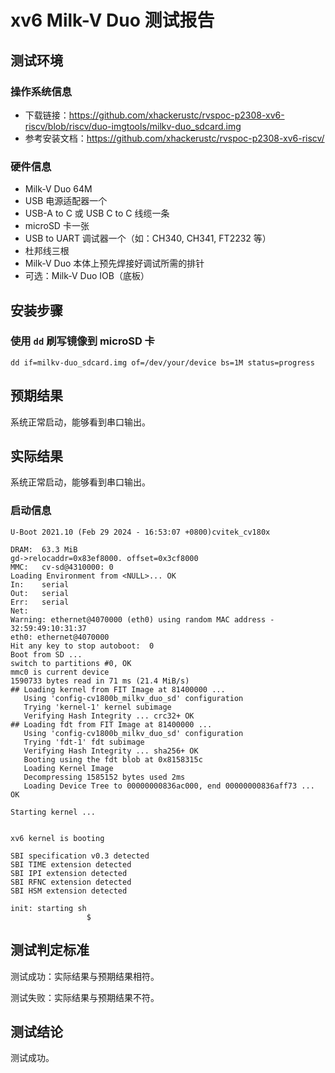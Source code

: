 # xv6 Milk-V Duo 测试报告

## 测试环境

### 操作系统信息

- 下载链接：https://github.com/xhackerustc/rvspoc-p2308-xv6-riscv/blob/riscv/duo-imgtools/milkv-duo_sdcard.img
- 参考安装文档：https://github.com/xhackerustc/rvspoc-p2308-xv6-riscv/

### 硬件信息

- Milk-V Duo 64M
- USB 电源适配器一个
- USB-A to C 或 USB C to C 线缆一条
- microSD 卡一张
- USB to UART 调试器一个（如：CH340, CH341, FT2232 等）
- 杜邦线三根
- Milk-V Duo 本体上预先焊接好调试所需的排针
- 可选：Milk-V Duo IOB（底板）

## 安装步骤

### 使用 `dd` 刷写镜像到 microSD 卡

```shell
dd if=milkv-duo_sdcard.img of=/dev/your/device bs=1M status=progress
```

## 预期结果

系统正常启动，能够看到串口输出。

## 实际结果

系统正常启动，能够看到串口输出。

### 启动信息

```log
U-Boot 2021.10 (Feb 29 2024 - 16:53:07 +0800)cvitek_cv180x

DRAM:  63.3 MiB
gd->relocaddr=0x83ef8000. offset=0x3cf8000
MMC:   cv-sd@4310000: 0
Loading Environment from <NULL>... OK
In:    serial
Out:   serial
Err:   serial
Net:
Warning: ethernet@4070000 (eth0) using random MAC address - 32:59:49:10:31:37
eth0: ethernet@4070000
Hit any key to stop autoboot:  0
Boot from SD ...
switch to partitions #0, OK
mmc0 is current device
1590733 bytes read in 71 ms (21.4 MiB/s)
## Loading kernel from FIT Image at 81400000 ...
   Using 'config-cv1800b_milkv_duo_sd' configuration
   Trying 'kernel-1' kernel subimage
   Verifying Hash Integrity ... crc32+ OK
## Loading fdt from FIT Image at 81400000 ...
   Using 'config-cv1800b_milkv_duo_sd' configuration
   Trying 'fdt-1' fdt subimage
   Verifying Hash Integrity ... sha256+ OK
   Booting using the fdt blob at 0x8158315c
   Loading Kernel Image
   Decompressing 1585152 bytes used 2ms
   Loading Device Tree to 00000000836ac000, end 00000000836aff73 ... OK

Starting kernel ...


xv6 kernel is booting

SBI specification v0.3 detected
SBI TIME extension detected
SBI IPI extension detected
SBI RFNC extension detected
SBI HSM extension detected

init: starting sh
                 $

```

## 测试判定标准

测试成功：实际结果与预期结果相符。

测试失败：实际结果与预期结果不符。

## 测试结论

测试成功。
